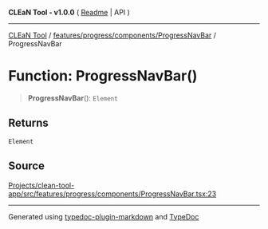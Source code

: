 **CLEaN Tool - v1.0.0** ( [Readme](../../../../../README.md) \| API )

***

[CLEaN Tool](../../../../../modules.md) / [features/progress/components/ProgressNavBar](../README.md) / ProgressNavBar

# Function: ProgressNavBar()

> **ProgressNavBar**(): `Element`

## Returns

`Element`

## Source

[Projects/clean-tool-app/src/features/progress/components/ProgressNavBar.tsx:23](https://github.com/yuckyh/clean-tool-app/)

***

Generated using [typedoc-plugin-markdown](https://www.npmjs.com/package/typedoc-plugin-markdown) and [TypeDoc](https://typedoc.org/)

